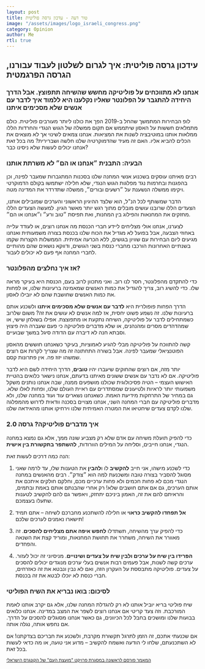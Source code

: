 ```yaml
---
layout: post
title: טור דעה - עדכון גרסה פוליטית
image: "/assets/images/logo_israeli_congress.png"
category: Opinion
author: Me
rtl: true
---
```


## עידכון גרסה פוליטית: איך לגרום לשלטון לעבוד עבורנו, הגרסה הפרגמטית

### **אנחנו לא מתווכחים על פוליטיקה מחשש שהשיחה תתפוצץ. אבל הדרך היחידה להתגבר על הפלונטר שאליו נקלענו היא ללמוד איך לדבר עם אנשים שלא מסכימים איתנו**

לופ הבחירות המתמשך שהחל ב-2019 הפך את כולנו ליותר מעורבים פוליטית. כולם מתמלאים חששות על
האסון שיתממש אם תקום ממשלה של הגוש הנגדי והחרדות הללו ממלאות אותנו במוטיבציה לשנות את
המציאות. אנחנו צמאים לשינוי אך לא מוצאים את הכלים להביא אליו. האם זה מעיד שהדמוקרטיה שלנו
חלשה ושברירית? מה בכל זאת אנחנו יכולים לעשות שלא ניסינו כבר?


### הבעיה: התבנית ״אנחנו או הם״ לא משרתת אותנו
רבים מאיתנו עוסקים בשכנוע אנשי המחנה שלנו בסכנות המתגברות שמעבר לפינה, וכן בהפגנות ובחרמות
נגד מפלגות הגוש הנגדי, שלא חלילה ישתמשו בקולם הדמוקרטי ויקימו ממשלה הנשענת על ״רשעים
ובורים״, ממשלה שתדרדר את המדינה מטה.


הדבר שמשותף לכל הנ&quot;ל, הוא שלצד ההיגיון הראשוני והערכים שמובילים אותנו, הצעדים הללו שרובנו
עושים מובלים מתוך רגש יותר מאשר הגיון. למעשה הצעדים הללו מחזקים את המחנאות והפילוג בין
המחנות, ואת תפיסת ״טוב ורע״ ו״אנחנו או הם״.


לצערנו, אנחנו אולי מצליחים ליידע חברי הכנסת מה אנחנו רוצים, או לעודד עלייה באחוזי הצבעה, אבל בפועל
לא מגדיל את הכוח שלנו בכנסת בצורה משמעותית ואנחנו מגיעים ליום הבחירות עם שוויון בגושים, ללא
הכרעה אמיתית. הממשלות הקצרות שקמו בשנתיים האחרונות הורכבו מחברי כנסת בשני הגושים, ודווקא
נושאים שהם מהותיים לחברי המחנה אף פעם לא יכולים לעבור.


### אז איך נחלצים מהפלונטר?
כדי להתקדם מהפלונטר, חסר לנו רוב. ואני מתכוון לרוב בעם, הכנסת היא בעיקר מראה שלו.
כדי להשיג רוב, צריך להגדיל את כמות האנשים שמאמינה ברעיונות שלנו, או לפחות את כמות האנשים
שחושבת שהם לא יובילו לאסון.


הדרך הפחות פופולרית היא **לדבר עם אנשים שלא מסכימים איתנו** ולשכנע אותם ברעיונות שלנו.
זה נשמע פשוט יחסית, אז למה אנשים לא עושים את זה? משום שלרוב כשמתחילים לדבר על פוליטיקה,
השיחה נתקעת או מתפוצצת. אפילו בשולחן שישי, או שמהדהדים מסרים ומהנהנים, או שלא מדברים
פוליטיקה כי פעם שעברה היה פיצוץ וסבתא חנה לא דיברה עם הדודה סיגל במשך שבועיים.


קשה להתווכח על פוליטיקה מבלי להגיע לאמוציות, בעיקר כשאנחנו חוששים מהאסון הפוטנציאלי שמעבר
לפינה. אבל בשורה התחתונה זה מה שצריך לקרות אם רוצים שמשהו יזוז פה. אין פתרונות קסם.


יותר מזה, אם רוצים שהחוקים שיעברו יהיו **טובים**, הדרך היחידה לשם היא לדבר פוליטיקה. אם לא נדבר עם
אנשים ששונים מאיתנו בדעתם, אנחנו נישאר כלואים בהטיית האישוש העצמי – הטיה פסיכולוגית שכולנו
מושפעים ממנה, שבה אנחנו נותנים משקל משמעותי יותר לראיות ולטיעונים שמסתדרים עם ראיית העולם
שלנו, ופחות לאלו שלא. גם במחיר של התרחקות מידיעת האמת. כשאנחנו נשארים עוד ועוד במחנה שלנו,
ולא מדברים פוליטיקה עם חברי המחנה השני, אנחנו מצויים בסכנה וודאית לדרוש מהמפלגה שלנו לקדם
צעדים שיחטיאו את המטרה האמיתית שלנו וירחיקו אותנו מהאידאה שלנו.

### **איך מדברים פוליטיקה? גרסה 2.0**
כדי להפיק תועלת משיחה עם אדם שלא רק מצביע שונה ממך, אלא גם נמצא במחנה הנגדי, אנחנו חייבים,
וסליחה על המילים הוורודות, **להשתפר בתקשורת בין אישית**.


הנה כמה דרכים לעשות זאת:

1. כדי לשכנע מישהו, אני חייב **להקשיב** לו ו**להבין** את הטענות שלו, עד לרמה שאני מסוגל
להסביר בצורה טובה ומשכנעת למה הוא ״צודק״. רבים מהאנשים במחנה הנגדי מכם לא
פחות חכמים ולא פחות ערכיים מכם, וחלקם חולקים איתכם את אותם הערכים, גם אם אתם
חושבים שלא! רק אחרי שהבנתם אותם באמת ובתמים, והראיתם להם את זה, האמון
ביניכם יתחזק, ויאפשר גם להם להקשיב לטענות שתעלו בעצמכם.

2. **אל תפחדו להקשיב כראוי** או חלילה להשתכנע מחברכם לשיחה – אתם תמיד תישארו
נאמנים לערכים שלכם!

3. כדי להפיק ערך מהשיחה, תשתדלו **לחפש איפה אתם מצליחים להסכים**. זה מאוורר את
השיחה, משחרר את תחושת המחנאות, ומוריד קצת את השנאה והפחדים.

4. **הפרידו בין שיח על ערכים ולבין שיח על צעדים ושינויים**. מניסיוני זה יכול לעזור. ערכים
קשה לשנות, אבל פעמים רבות אנשים בעלי ערכים מנוגדים יכולים להסכים על צעדים.
פוליטיקה מתבססת על העקרון הזה, ואם לא נבין ונבטא את זה כאזרחים, חברי כנסת לא
יוכלו לבטא את זה בכנסת.


### **לסיכום: בואו נבריא את השיח הפוליטי**
שיח פוליטי בריא יוביל אותנו לא רק להגדלת המחנה שלנו, אלא גם יקרב אותנו לאמת המורכבת. וזה צעד
קריטי אם אנחנו רוצים לשפר את המצב במדינה. אנחנו כלואים בבועות שלנו ומושכים בחבל לכל הכיוונים, גם
כאשר אנחנו מסוגלים להסכים על הדרך. אם נחפש אותה, נגלה אותה.


אם שכנעתי אתכם, זה הזמן לתרגל תקשורת מקרבת, ולשכנע את חבריכם בצדקתנו!
אם לא השתכנעתם, שלחו לי הודעה ואשמח להקשיב – מדוע אני טועה, או מה כדאי לעשות בכל זאת.

<small>[המאמר פורסם לראשונה במסגרת פרויקט "מועצת העם" של הקונגרס הישראלי](https://www.facebook.com/thecongressil/posts/pfbid035tTsA3GgtYJqWBJHpudhaux7MtFiTuvUrw3LUh8EcZ1ymZL68ch2jgK1anUBM2qSl)</small>
